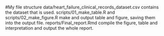 #My file structure
data/heart_failure_clinical_records_dataset.csv contains the dataset that is used.
scripts/01_make_table.R and scripts/02_make_figure.R make and output table and figure, saving them into the output file.
reports/Final_report.Rmd compile the figure, table and interpretation and output the whole report.